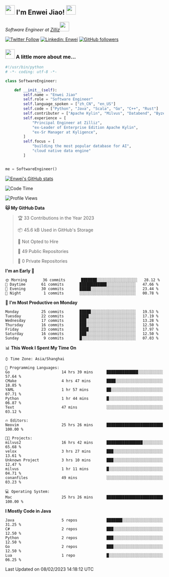 <h2><img src="https://emojis.slackmojis.com/emojis/images/1531849430/4246/blob-sunglasses.gif?1531849430" width="30"/> I'm  Enwei Jiao! <img src="https://media.giphy.com/media/juBt25nT1KGys/giphy.gif" width=30> </h2>
<!-- <img align='right' src="https://media.giphy.com/media/M9gbBd9nbDrOTu1Mqx/giphy.gif" width="230"> -->
<p><em>Software Engineer at <a href="https://zilliz.com/">Zilliz</a><img src="https://media.giphy.com/media/WUlplcMpOCEmTGBtBW/giphy.gif" width="30"></em></p>

[![Twitter Follow](https://img.shields.io/twitter/follow/misteranmol?label=Follow)](https://twitter.com/intent/follow?screen_name=EnweiJiao)
[![Linkedin: Enwei](https://img.shields.io/badge/-enwei-blue?style=&logo=Linkedin&logoColor=white&link=https://www.linkedin.com/in/enwei-jiao-41192a97)](https://www.linkedin.com/in/enwei-jiao-41192a97/)
[![GitHub followers](https://img.shields.io/github/followers/jiaoew1991?label=Follow&style=social)](https://github.com/jiaoew1991)


### <img src="https://media.giphy.com/media/VgCDAzcKvsR6OM0uWg/giphy.gif" width="30"> A little more about me...  

```python
#!/usr/bin/python
# -*- coding: utf-8 -*-

class SoftwareEngineer:

    def __init__(self):
        self.name = "Enwei Jiao"
        self.role = "Software Engineer"
        self.language_spoken = ["zh_CN", "en_US"]
        self.code = ["Python", "Java", "Scala", "Go", "C++", "Rust"]
        self.contributer = ["Apache Kylin", "Milvus", "Databend", "Byzer-Lang"]
        self.experience = [
            "Principal Engineer at Zilliz",
            "ex-Leader of Enterprise Edition Apache Kylin",
            "ex-Sr Manager at Kyligence",
        ]
        self.focus = [
            "building the most popular database for AI",
            "cloud native data engine"
        ]


me = SoftwareEngineer()
```

[![Enwei's GitHub stats](https://github-readme-stats.vercel.app/api?username=jiaoew1991&count_private=true&show_icons=true)](https://github.com/jiaoew1991/jiaoew1991)

<!-- [![Top Langs](https://github-readme-stats.vercel.app/api/top-langs/?username=jiaoew1991&layout=compact)](https://github.com/jiaoew1991/jiaoew1991) -->

<!--START_SECTION:waka-->
![Code Time](http://img.shields.io/badge/Code%20Time-492%20hrs%2011%20mins-blue)

![Profile Views](http://img.shields.io/badge/Profile%20Views-0-blue)

**🐱 My GitHub Data** 

> 🏆 33 Contributions in the Year 2023
 > 
> 📦 45.6 kB Used in GitHub's Storage 
 > 
> 🚫 Not Opted to Hire
 > 
> 📜 49 Public Repositories 
 > 
> 🔑 0 Private Repositories  
 > 
**I'm an Early 🐤** 

```text
🌞 Morning       36 commits       ███████░░░░░░░░░░░░░░░░░░   28.12 % 
🌆 Daytime       61 commits       ████████████░░░░░░░░░░░░░   47.66 % 
🌃 Evening       30 commits       █████░░░░░░░░░░░░░░░░░░░░   23.44 % 
🌙 Night          1 commits       ░░░░░░░░░░░░░░░░░░░░░░░░░   00.78 % 

```
📅 **I'm Most Productive on Monday** 

```text
Monday          25 commits       █████░░░░░░░░░░░░░░░░░░░░   19.53 % 
Tuesday         22 commits       ████░░░░░░░░░░░░░░░░░░░░░   17.19 % 
Wednesday       17 commits       ███░░░░░░░░░░░░░░░░░░░░░░   13.28 % 
Thursday        16 commits       ███░░░░░░░░░░░░░░░░░░░░░░   12.50 % 
Friday          23 commits       ████░░░░░░░░░░░░░░░░░░░░░   17.97 % 
Saturday        16 commits       ███░░░░░░░░░░░░░░░░░░░░░░   12.50 % 
Sunday           9 commits       █░░░░░░░░░░░░░░░░░░░░░░░░   07.03 % 

```


📊 **This Week I Spent My Time On** 

```text
⌚︎ Time Zone: Asia/Shanghai

💬 Programming Languages: 
Go                       14 hrs 39 mins      ██████████████░░░░░░░░░░░   57.64 % 
CMake                    4 hrs 47 mins       ████░░░░░░░░░░░░░░░░░░░░░   18.85 % 
YAML                     1 hr 57 mins        ██░░░░░░░░░░░░░░░░░░░░░░░   07.71 % 
Python                   1 hr 44 mins        █░░░░░░░░░░░░░░░░░░░░░░░░   06.87 % 
Text                     47 mins             ░░░░░░░░░░░░░░░░░░░░░░░░░   03.12 % 

🔥 Editors: 
Neovim                   25 hrs 26 mins      █████████████████████████   100.00 % 

🐱‍💻 Projects: 
milvus2                  16 hrs 42 mins      ████████████████░░░░░░░░░   65.68 % 
velox                    3 hrs 27 mins       ███░░░░░░░░░░░░░░░░░░░░░░   13.61 % 
Unknown Project          3 hrs 10 mins       ███░░░░░░░░░░░░░░░░░░░░░░   12.47 % 
milvus                   1 hr 11 mins        █░░░░░░░░░░░░░░░░░░░░░░░░   04.71 % 
conanfiles               49 mins             ░░░░░░░░░░░░░░░░░░░░░░░░░   03.23 % 

💻 Operating System: 
Mac                      25 hrs 26 mins      █████████████████████████   100.00 % 

```

**I Mostly Code in Java** 

```text
Java                     5 repos             ███████░░░░░░░░░░░░░░░░░░   31.25 % 
C#                       2 repos             ███░░░░░░░░░░░░░░░░░░░░░░   12.50 % 
Python                   2 repos             ███░░░░░░░░░░░░░░░░░░░░░░   12.50 % 
Go                       2 repos             ███░░░░░░░░░░░░░░░░░░░░░░   12.50 % 
Lua                      1 repo              █░░░░░░░░░░░░░░░░░░░░░░░░   06.25 % 

```



 Last Updated on 08/02/2023 14:18:12 UTC
<!--END_SECTION:waka-->
